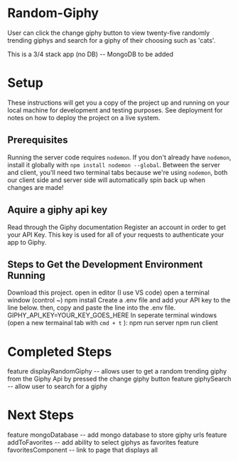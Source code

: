 # Random-Giphy

User can click the change giphy button to view twenty-five randomly trending giphys
and search for a giphy of their choosing such as 'cats'.

This is a 3/4 stack app (no DB) -- MongoDB to be added

# Setup

These instructions will get you a copy of the project up and running on your local machine for development and testing purposes. See deployment for notes on how to deploy the project on a live system.

## Prerequisites

Running the server code requires `nodemon`. If you don't already have `nodemon`, install it globally with `npm install nodemon --global`. 
Between the server and client, you'll need two terminal tabs because we're using `nodemon`, both our client side and server side will automatically spin back up when changes are made!

## Aquire a giphy api key

Read through the Giphy documentation 
Register an account in order to get your API Key. This key is used for all of your requests to authenticate your app to Giphy.

## Steps to Get the Development Environment Running

Download this project.
open in editor (I use VS code)
open a terminal window (control ~)
npm install
Create a .env file and add your API key to the line below. then, copy and paste the line into the .env file.
GIPHY_API_KEY=YOUR_KEY_GOES_HERE
In seperate terminal windows (open a new termainal tab with `cmd + t` ):
    npm run server
    npm run client

# Completed Steps

feature displayRandomGiphy -- allows user to get a random trending giphy from the Giphy Api by pressed the change giphy button
feature giphySearch -- allow user to search for a giphy 

# Next Steps

feature mongoDatabase -- add mongo database to store giphy urls
feature addToFavorites -- add ability to select giphys as favorites
feature favoritesComponent -- link to page that displays all 




